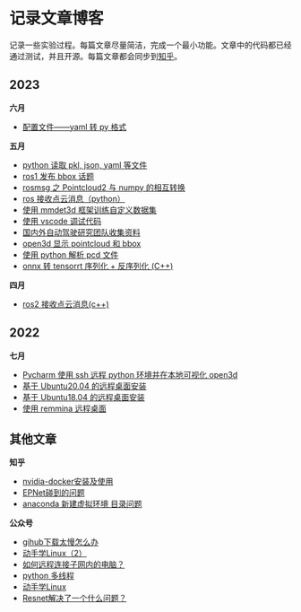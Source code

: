 # 记录文章博客

记录一些实验过程。每篇文章尽量简洁，完成一个最小功能。文章中的代码都已经通过测试，并且开源。每篇文章都会同步到[知乎](https://www.zhihu.com/people/da-xiong-43-94/posts)。

## 2023

**六月**

* [配置文件——yaml 转 py 格式](2023_06/yaml2py/yaml2py.md)

**五月**

* [python 读取 pkl, json, yaml 等文件](2023_05/file_reader/file_reader.md)
* [ros1 发布 bbox 话题](2023_05/ros1_publish_bbox_topic/ros1_publish_bbox_topic.md)
* [rosmsg 之 Pointcloud2 与 numpy 的相互转换](2023_05/rosmsg_numpy_transfer/rosmsg_numpy_transfer.md)
* [ros 接收点云消息（python）](2023_05/ros1_receive_pointcloud_msgs/ros1_receive_pointcloud_msgs.md)
* [使用 mmdet3d 框架训练自定义数据集](2023_05/train_self_dataset_using_mmdet3d/train_self_dataset_using_mmdet3d.md)
* [使用 vscode 调试代码](2023_05/vscode_debug/vscode_debug.md)
* [国内外自动驾驶研究团队收集资料](2023_05/domestic_autonomous_driving_research_team/domestic_autonomous_driving_research_team.md)
* [open3d 显示 pointcloud 和 bbox](2023_05/show_pointcloud/show_pointcloud_and_bbox.md)
* [使用 python 解析 pcd 文件](2023_05/read_pcd_file/read_pcd_file.md)
* [onnx 转 tensorrt 序列化 + 反序列化 (C++)](2023_05/onnx2trt/onnx2trt.md)

**四月**

* [ros2 接收点云消息(c++)](2023_04/ros_receive_pointcloud_msgs/ros_receive_pointcloud_msg_c++.md)

## 2022

**七月**

* [Pycharm 使用 ssh 远程 python 环境并在本地可视化 open3d](2022_07/linux/ssh远程环境本地可视化.md)
* [基于 Ubuntu20.04 的远程桌面安装](2022_07/linux/基于Ubuntu20.04的远程桌面安装.md)
* [基于 Ubuntu18.04 的远程桌面安装](2022_07/remote_desktop/基于Ubuntu18.04的远程桌面安装.md)
* [使用 remmina 远程桌面](2022_07/remote_desktop/remmina_desktop.md)

## 其他文章

**知乎**

* [nvidia-docker安装及使用](https://zhuanlan.zhihu.com/p/540809255)
* [EPNet碰到的问题](https://zhuanlan.zhihu.com/p/540805568)
* [anaconda 新建虚拟环境 目录问题](https://zhuanlan.zhihu.com/p/540805155)

**公众号**

* [gihub下载太慢怎么办](https://mp.weixin.qq.com/s?__biz=MzI3NDUwMTIzNg==&mid=2247483840&idx=1&sn=364c4d21b0e2d14a4dab912fbae2f50e&chksm=eb125adbdc65d3cdb878399fef9b6fcebe600673901bcab00f25dd592cb62c3dfa18480abb6f#rd)
* [动手学Linux（2）](https://mp.weixin.qq.com/s?__biz=MzI3NDUwMTIzNg==&mid=2247483828&idx=1&sn=88ece147224a909ce2649a2718d3a4c1&chksm=eb125aafdc65d3b93aab52da4c1d04d5b3923bd2ea709ba0d947221bc89b22a83a80e81e9b5e#rd)
* [如何远程连接子网内的电脑？](https://mp.weixin.qq.com/s?__biz=MzI3NDUwMTIzNg==&mid=2247483801&idx=1&sn=c101fc74de238f066787e114efcf5efc&chksm=eb125a82dc65d394edb22a22116f69287496b65f790cf9132d7a0f122556c2d48ac91f0e3c7e#rd)
* [python 多线程](https://mp.weixin.qq.com/s?__biz=MzI3NDUwMTIzNg==&mid=2247483793&idx=1&sn=835ba0ff92f1c11631f9f936f5a24453&chksm=eb125a8adc65d39c15711512cc9c4d5d392b06383f606523d34dd3ec6f81519d049b89e4487f#rd)
* [动手学Linux](https://mp.weixin.qq.com/s?__biz=MzI3NDUwMTIzNg==&mid=2247483790&idx=1&sn=601efb03c3434815de1a817260cb342c&chksm=eb125a95dc65d383791181856a2f6104a48640ccb36c48b5d8bed718026ad6dcb0f4b1b3e5ea#rd)
* [Resnet解决了一个什么问题？](https://mp.weixin.qq.com/s?__biz=MzI3NDUwMTIzNg==&mid=2247483775&idx=1&sn=0497e6a15385a178e5f0143dd6872583&chksm=eb125a64dc65d3725c8cc59a8ec3a72d52851de775f2e9e265e7c1441f61ed2314ae8e22b823&token=30303029&lang=zh_CN#rd)
